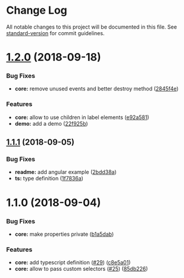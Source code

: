 # Change Log

All notable changes to this project will be documented in this file. See [standard-version](https://github.com/conventional-changelog/standard-version) for commit guidelines.

<a name="1.2.0"></a>
# [1.2.0](https://github.com/Johann-S/bs-custom-file-input/compare/v1.1.1...v1.2.0) (2018-09-18)


### Bug Fixes

* **core:** remove unused events and better destroy method ([2845f4e](https://github.com/Johann-S/bs-custom-file-input/commit/2845f4e))


### Features

* **core:** allow to use children in label elements ([e92a581](https://github.com/Johann-S/bs-custom-file-input/commit/e92a581))
* **demo:** add a demo ([22f925b](https://github.com/Johann-S/bs-custom-file-input/commit/22f925b))



<a name="1.1.1"></a>
## [1.1.1](https://github.com/Johann-S/bs-custom-file-input/compare/v1.1.0...v1.1.1) (2018-09-05)


### Bug Fixes

* **readme:** add angular example ([2bdd38a](https://github.com/Johann-S/bs-custom-file-input/commit/2bdd38a))
* **ts:** type definition ([1f7836a](https://github.com/Johann-S/bs-custom-file-input/commit/1f7836a))



<a name="1.1.0"></a>
# 1.1.0 (2018-09-04)


### Bug Fixes

* **core:** make properties private ([b1a5dab](https://github.com/Johann-S/bs-custom-file-input/commit/b1a5dab))


### Features

* **core:** add typescript definition ([#29](https://github.com/Johann-S/bs-custom-file-input/pull/29)) ([c8e5a01](https://github.com/Johann-S/bs-custom-file-input/commit/c8e5a01))
* **core:** allow to pass custom selectors ([#25](https://github.com/Johann-S/bs-custom-file-input/issues/25)) ([85db226](https://github.com/Johann-S/bs-custom-file-input/commit/85db226))
